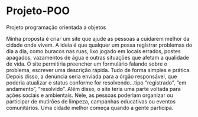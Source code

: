 # Projeto-POO
Projeto programação orientada a objetos 

Minha proposta é criar um site que ajude as pessoas a cuidarem melhor da cidade onde vivem. A ideia é que qualquer um possa registrar problemas do dia a dia, como buracos nas ruas, lixo jogado em locais errados, postes apagados, vazamentos de água e outras situações que afetam a qualidade de vida.
O site permitiria preencher um formulário falando sobre o problema, escrever uma descrição rápida. Tudo de forma simples e prática. Depois disso, a denúncia seria enviada para a órgão responsável, que poderia atualizar o status conforme for resolvendo…tipo “registrado”, “em andamento”, “resolvido”.
Além disso, o site teria uma parte voltada para ações sociais e ambientais. Nele, as pessoas poderiam organizar ou participar de mutirões de limpeza, campanhas educativas ou eventos comunitários. Uma cidade melhor começa quando a gente participa.
